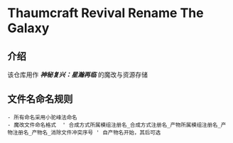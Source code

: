 # Thaumcraft Revival Rename The Galaxy
## 介绍
  该仓库用作 ***神秘复兴：星瀚再临*** 的魔改与资源存储
## 文件名命名规则
	- 所有命名采用小驼峰法命名
	- 魔改文件命名格式  ' 合成方式所属模组注册名_合成方式注册名_产物所属模组注册名_产物注册名_产物名_消除文件冲突序号 ' 自产物名开始，其后可选

